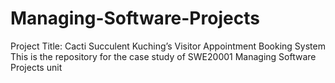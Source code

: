 # Managing-Software-Projects
Project Title: Cacti Succulent Kuching’s Visitor Appointment Booking System
This is the repository for the case study of SWE20001 Managing Software Projects unit 

